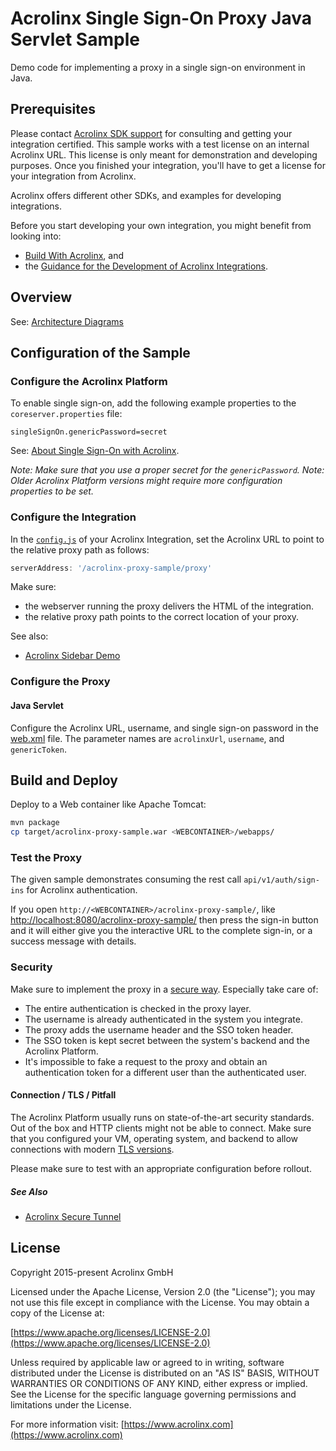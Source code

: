 # Acrolinx Single Sign-On Proxy Java Servlet Sample

Demo code for implementing a proxy in a single sign-on environment in Java.

## Prerequisites

Please contact [Acrolinx SDK support](https://github.com/acrolinx/acrolinx-coding-guidance/blob/main/topics/sdk-support.md)
for consulting and getting your integration certified.
This sample works with a test license on an internal Acrolinx URL.
This license is only meant for demonstration and developing purposes.
Once you finished your integration, you'll have to get a license for your integration from Acrolinx.
  
Acrolinx offers different other SDKs, and examples for developing integrations.

Before you start developing your own integration, you might benefit from looking into:

* [Build With Acrolinx](https://support.acrolinx.com/hc/en-us/categories/10209837818770-Build-With-Acrolinx), and
* the [Guidance for the Development of Acrolinx Integrations](https://github.com/acrolinx/acrolinx-coding-guidance).

## Overview

See: [Architecture Diagrams](https://support.acrolinx.com/hc/en-us/articles/10210859500818-Architecture-Diagrams)

## Configuration of the Sample

### Configure the Acrolinx Platform

To enable single sign-on, add the following example properties to the `coreserver.properties` file:

```properties
singleSignOn.genericPassword=secret
```

See: [About Single Sign-On with Acrolinx](https://support.acrolinx.com/hc/en-us/articles/10306041280274-About-Single-Sign-On-with-Acrolinx).

*Note: Make sure that you use a proper secret for the `genericPassword`.*
*Note: Older Acrolinx Platform versions might require more configuration properties to be set.*

### Configure the Integration

In the [`config.js`](https://github.com/acrolinx/acrolinx-sidebar-demo/blob/main/samples/config.js) of your Acrolinx Integration,
set the Acrolinx URL to point to the relative proxy path as follows:

```javascript
serverAddress: '/acrolinx-proxy-sample/proxy'
```

Make sure:

* the webserver running the proxy delivers the HTML of the integration.
* the relative proxy path points to the correct location of your proxy.

See also:

* [Acrolinx Sidebar Demo](https://github.com/acrolinx/acrolinx-sidebar-demo)

### Configure the Proxy

#### Java Servlet

Configure the Acrolinx URL, username, and single sign-on password in the [web.xml](src/main/webapp/WEB-INF/web.xml) file.
The parameter names are `acrolinxUrl`, `username`, and `genericToken`.

## Build and Deploy

Deploy to a Web container like Apache Tomcat:

```bash
mvn package
cp target/acrolinx-proxy-sample.war <WEBCONTAINER>/webapps/
```

### Test the Proxy

The given sample demonstrates consuming the rest call `api/v1/auth/sign-ins` for Acrolinx authentication.

If you open `http://<WEBCONTAINER>/acrolinx-proxy-sample/`, like [http://localhost:8080/acrolinx-proxy-sample/](http://localhost:8080/acrolinx-proxy-sample/)
then press the sign-in button and it will either give you the interactive URL to the complete sign-in,
or a success message with details.

### Security

Make sure to implement the proxy in a [secure way](https://github.com/acrolinx/acrolinx-coding-guidance/blob/main/topics/security-safety.md#security).
Especially take care of:

* The entire authentication is checked in the proxy layer.
* The username is already authenticated in the system you integrate.
* The proxy adds the username header and the SSO token header.
* The SSO token is kept secret between the system's backend and the Acrolinx Platform.
* It's impossible to fake a request to the proxy and obtain an authentication token
  for a different user than the authenticated user.

#### Connection / TLS / Pitfall

The Acrolinx Platform usually runs on state-of-the-art security standards.
Out of the box and HTTP clients might not be able to connect.
Make sure that you configured your VM, operating system, and backend to allow connections with modern
[TLS versions](https://en.wikipedia.org/wiki/Transport_Layer_Security).

Please make sure to test with an appropriate configuration before rollout.

##### See Also

* [Acrolinx Secure Tunnel](https://github.com/acrolinx/secure-tunnel)

## License

Copyright 2015-present Acrolinx GmbH

Licensed under the Apache License, Version 2.0 (the "License");
you may not use this file except in compliance with the License.
You may obtain a copy of the License at:

[https://www.apache.org/licenses/LICENSE-2.0](https://www.apache.org/licenses/LICENSE-2.0)

Unless required by applicable law or agreed to in writing, software
distributed under the License is distributed on an "AS IS" BASIS,
WITHOUT WARRANTIES OR CONDITIONS OF ANY KIND, either express or implied.
See the License for the specific language governing permissions and
limitations under the License.

For more information visit: [https://www.acrolinx.com](https://www.acrolinx.com)
